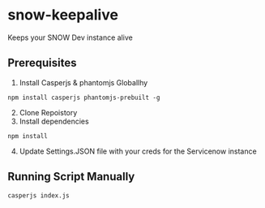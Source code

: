 # snow-keepalive
Keeps your SNOW Dev instance alive


## Prerequisites
1. Install Casperjs & phantomjs Globallhy
```
npm install casperjs phantomjs-prebuilt -g
```
2. Clone Repoistory
3. Install dependencies 
```
npm install
```
4. Update Settings.JSON file with your creds for the Servicenow instance

## Running Script Manually
```
casperjs index.js
```
